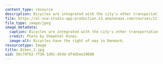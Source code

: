 ```yaml
---
content_type: resource
description: Bicycles are integrated with the city's other transportation modes.
file: https://ol-ocw-studio-app-production.s3.amazonaws.com/courses/11-027-city-to-city-comparing-researching-and-writing-about-cities-spring-2006/50c79f027f361d91d5dddf4d5ee19600_Bikes_2.jpg
file_type: image/jpeg
image_metadata:
  caption: Bicycles are integrated with the city's other transportation modes.
  credit: Photo by Shawntel Hines.
  image-alt: Bicycles have the right of way in Denmark.
resourcetype: Image
title: Bikes_2.jpg
uid: 50c79f02-7f36-1d91-d5dd-df4d5ee19600
---
```

